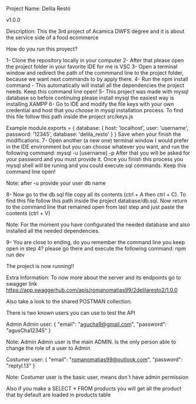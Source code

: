 Project Name: Delila Restó

v1.0.0

Description: This the 3rd project of Acamica DWFS degree and it is about the service side of a food ecommerce


How do you run this proyect?

1- Clone the repository locally in your computer
2- After that please open the project folder in your favorite IDE for me is VSC
3- Open a terminal window and redirect the path of the commmand line to the project folder, because we want next commands to by apply there.
4- Run the npm install command - This automatically will install all the dependencies the project needs. Keep this command line open!
5- This project was made with mysql database so before continuing please install mysql the easiest way is installing XAMPP
6- Go to IDE and modify the file keys with your own credential and host that you choose in mysql installation process. To find this file follow this path inside the project src/keys.js 

Example
        module.exports = {
            database: {
                host: 'localhost',
                user: 'username',
                password: '12345',
                database: 'delila_resto'
            }
        }
Save when your finish the modifications.
7- Open another (a new one) terminal window I would prefer in the IDE environment but you can choose whatever you want, and run the following command: mysql -u [username] -p
    After that you will be asked for your password and you must provide it. Once you finish this process you mysql shell will be runing and you could execute sql commands. Keep this command line open!

Note: after -u provide your user db name

8- Now go to the db.sql file copy all its contents (ctrl + A then ctrl + C). To find this file follow this path inside the project database/db.sql. Now return to the command line that remained open from last step and just paste the contents (ctrl + V)

Note: For the moment you have configurated the needed database and also installed all the needed dependencies. 

9- You are close to ending, do you remember the command line you keep open in step 4? please go there and execute the following command: npm run dev 

The project is now running!!

Extra Information: To now more about the server and its endpoints go to swagger link https://app.swaggerhub.com/apis/romanomatias99/2delilaresto2/1.0.0 

Also take a look to the shared POSTMAN collection.

There is two known users you can use to test the API 

Admin Admin user: 
{
    "email": "agucha9@gmail.com",
    "password": "agusCha12345"
}

Note: Admin Admin user is the main ADMIN. Is the only person able to change the role of a user to Admin 

Costumer user: 
{
    "email": "romanomatias99@outlook.com",
    "password": "reptyl.13"
}

Note: Costumer user is the basic user, means don´t have admin permission

Also if you make a SELECT * FROM products you will get all the product that by default are loaded in products table